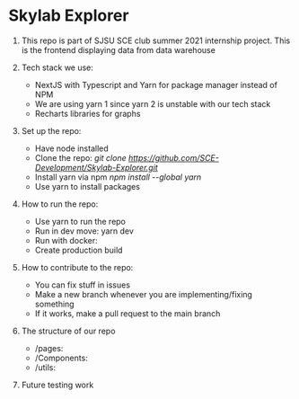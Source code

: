 # Skylab Explorer
1. This repo is part of SJSU SCE club summer 2021 internship project. This is the frontend displaying data from data warehouse
2. Tech stack we use:
    - NextJS with Typescript and Yarn for package manager instead of NPM
    - We are using yarn 1 since yarn 2 is unstable with our tech stack
    - Recharts libraries for graphs
3. Set up the repo:
    - Have node installed
    - Clone the repo: _git clone https://github.com/SCE-Development/Skylab-Explorer.git_
    - Install yarn via npm _npm install --global yarn_
    - Use yarn to install packages
4. How to run the repo:
    - Use yarn to run the repo
    - Run in dev move: yarn dev
    - Run with docker:
    - Create production build
5. How to contribute to the repo:
    - You can fix stuff in issues
    - Make a new branch whenever you are implementing/fixing something
    - If it works, make a pull request to the main branch
6. The structure of our repo
    - /pages:
    - /Components:
    - /utils:
    
7. Future testing work


